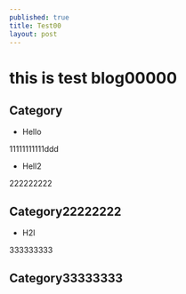 ```yaml
---
published: true
title: Test00
layout: post
---
```

# this is test blog00000

## Category

- Hello

11111111111ddd

- Hell2

222222222

## Category22222222

- H2l

333333333

## Category33333333
